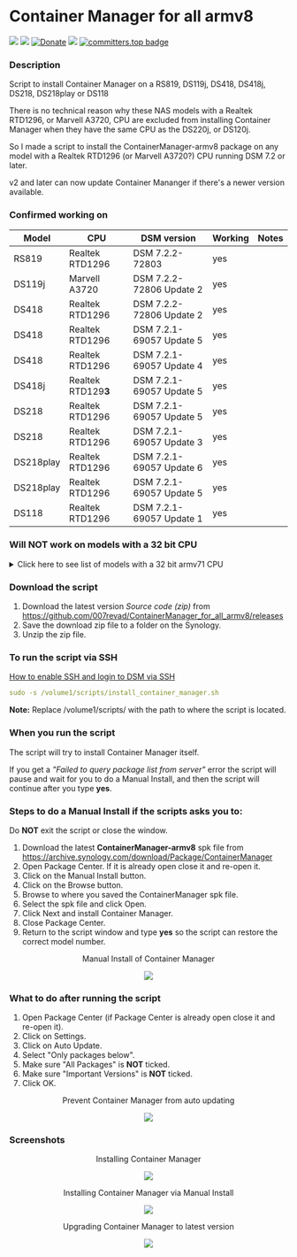 # Container Manager for all armv8

<a href="https://github.com/007revad/ContainerManager_for_all_armv8/releases"><img src="https://img.shields.io/github/release/007revad/ContainerManager_for_all_armv8.svg"></a>
<a href="https://hits.seeyoufarm.com"><img src="https://hits.seeyoufarm.com/api/count/incr/badge.svg?url=https%3A%2F%2Fgithub.com%2F007revad%2FContainerManager_for_all_armv8&count_bg=%2379C83D&title_bg=%23555555&icon=&icon_color=%23E7E7E7&title=views&edge_flat=false"/></a>
[![Donate](https://img.shields.io/badge/Donate-PayPal-green.svg)](https://www.paypal.com/paypalme/007revad)
[![](https://img.shields.io/static/v1?label=Sponsor&message=%E2%9D%A4&logo=GitHub&color=%23fe8e86)](https://github.com/sponsors/007revad)
[![committers.top badge](https://user-badge.committers.top/australia/007revad.svg)](https://user-badge.committers.top/australia/007revad)

### Description

Script to install Container Manager on a RS819, DS119j, DS418, DS418j, DS218, DS218play or DS118

There is no technical reason why these NAS models with a Realtek RTD1296, or Marvell A3720, CPU are excluded from installing Container Manager when they have the same CPU as the DS220j, or DS120j.

So I made a script to install the ContainerManager-armv8 package on any model with a Realtek RTD1296 (or Marvell A3720?) CPU running DSM 7.2 or later.

v2 and later can now update Container Mananger if there's a newer version available.

### Confirmed working on

| Model      | CPU | DSM version              | Working | Notes |
| ---------- |-----|--------------------------|---------|-------|
| RS819      | Realtek RTD1296 | DSM 7.2.2-72803 | yes |  |
| DS119j     | Marvell A3720 | DSM 7.2.2-72806 Update 2 | yes |  |
| DS418      | Realtek RTD1296 | DSM 7.2.2-72806 Update 2 | yes |  |
| DS418      | Realtek RTD1296 | DSM 7.2.1-69057 Update 5 | yes |  |
| DS418      | Realtek RTD1296 | DSM 7.2.1-69057 Update 4 | yes |  |
| DS418j     | Realtek RTD129**3** | DSM 7.2.1-69057 Update 5 | yes |  |
| DS218      | Realtek RTD1296 | DSM 7.2.1-69057 Update 5 | yes |  |
| DS218      | Realtek RTD1296 | DSM 7.2.1-69057 Update 3 | yes |  |
| DS218play  | Realtek RTD1296 | DSM 7.2.1-69057 Update 6 | yes |  |
| DS218play  | Realtek RTD1296 | DSM 7.2.1-69057 Update 5 | yes |  |
| DS118      | Realtek RTD1296 | DSM 7.2.1-69057 Update 1 | yes |  |

### Will NOT work on models with a 32 bit CPU

<details>
  <summary>Click here to see list of models with a 32 bit armv71 CPU</summary>

<br>

| Model      | CPU | Package Arch |  | uname -m | Working |
| ---------- |-----|--------------|--|----------|---------|
| DS419slim  | Marvell Armada 385 88F6820 | armada38x | 32 bit | armv71 | no |
| DS218j     | Marvell Armada 385 88F6820 | armada38x | 32 bit | armv71 | no |
| RS217      | Marvell Armada 385 88F6820 | armada38x | 32 bit | armv71 | no |
| RS816      | Marvell Armada 385 88F6820 | armada38x | 32 bit | armv71 | no |
| DS416slim  | Marvell Armada 385 88F6820 | armada38x | 32 bit | armv71 | no |
| DS416j     | Marvell Armada 385 88F6820 | armada38x | 32 bit | armv71 | no |
| DS216j     | Marvell Armada 385 88F6820 | armada38x | 32 bit | armv71 | no |
| DS216      | Marvell Armada 385 88F6820 | armada38x | 32 bit | armv71 | no |
| DS116      | Marvell Armada 385 88F6820 | armada38x | 32 bit | armv71 | no |

</details>

### Download the script

1. Download the latest version _Source code (zip)_ from https://github.com/007revad/ContainerManager_for_all_armv8/releases
2. Save the download zip file to a folder on the Synology.
3. Unzip the zip file.

### To run the script via SSH

[How to enable SSH and login to DSM via SSH](https://kb.synology.com/en-global/DSM/tutorial/How_to_login_to_DSM_with_root_permission_via_SSH_Telnet)

```YAML
sudo -s /volume1/scripts/install_container_manager.sh
```

**Note:** Replace /volume1/scripts/ with the path to where the script is located.

### When you run the script

The script will try to install Container Manager itself. 

If you get a _"Failed to query package list from server"_ error the script will pause and wait for you to do a Manual Install, and then the script will continue after you type **yes**.

### Steps to do a Manual Install if the scripts asks you to: <br>

Do **NOT** exit the script or close the window.

1. Download the latest **ContainerManager-armv8** spk file from https://archive.synology.com/download/Package/ContainerManager
2. Open Package Center. If it is already open close it and re-open it.
3. Click on the Manual Install button.
4. Click on the Browse button.
5. Browse to where you saved the ContainerManager spk file.
6. Select the spk file and click Open.
7. Click Next and install Container Manager.
8. Close Package Center.
9. Return to the script window and type **yes** so the script can restore the correct model number.

<p align="center">Manual Install of Container Manager</p>
<p align="center"><img src="/images/package_manual_install.png"></p>

### What to do after running the script

1. Open Package Center (if Package Center is already open close it and re-open it).
2. Click on Settings.
3. Click on Auto Update.
4. Select "Only packages below".
5. Make sure "All Packages" is **NOT** ticked.
6. Make sure "Important Versions" is **NOT** ticked.
7. Click OK.

<p align="center">Prevent Container Manager from auto updating</p>
<p align="center"><img src="/images/disable_auto_updates.png"></p>

### Screenshots

<p align="center">Installing Container Manager</p>
<p align="center"><img src="/images/script_install_auto.png"></p>

<p align="center">Installing Container Manager via Manual Install</p>
<p align="center"><img src="/images/script_install_manual.png"></p>

<p align="center">Upgrading Container Manager to latest version</p>
<p align="center"><img src="/images/script_upgrade.png"></p>
